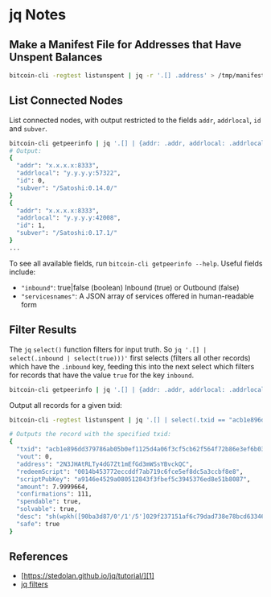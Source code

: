 # jq Notes

Make a Manifest File for Addresses that Have Unspent Balances
-------------------------------------------------------------
```bash
bitcoin-cli -regtest listunspent | jq -r '.[] .address' > /tmp/manifest
```

List Connected Nodes
--------------------
List connected nodes, with output restricted to the fields `addr`, `addrlocal`, `id` and `subver`.

```bash
bitcoin-cli getpeerinfo | jq '.[] | {addr: .addr, addrlocal: .addrlocal, id: .id, subver: .subver}'
# Output:
{
  "addr": "x.x.x.x:8333",
  "addrlocal": "y.y.y.y:57322",
  "id": 0,
  "subver": "/Satoshi:0.14.0/"
}
{
  "addr": "x.x.x.x:8333",
  "addrlocal": "y.y.y.y:42008",
  "id": 1,
  "subver": "/Satoshi:0.17.1/"
}
...
```
To see all available fields, run `bitcoin-cli getpeerinfo --help`. Useful fields include:

* `"inbound"`: true|false (boolean) Inbound (true) or Outbound (false)
* `"servicesnames"`: A JSON array of services offered in human-readable form

Filter Results
--------------
The `jq` `select()` function filters for input truth. So `jq '.[] | select(.inbound | select(true)))'` first selects (filters all other records) which have the `.inbound` key, feeding this into the next select which filters for records that have the value `true` for the key `inbound`.

```bash
bitcoin-cli getpeerinfo | jq '.[] | {addr: .addr, addrlocal: .addrlocal, id: .id, subver: .subver, inbound: .inbound} | select(.inbound | select(true))'
```
Output all records for a given txid:

```bash
bitcoin-cli -regtest listunspent | jq '.[] | select(.txid == "acb1e896dd379786ab05b0ef1125d4a06f3cf5cb62f564f72b86e3ef6b0371ff")'

# Outputs the record with the specified txid:
{
  "txid": "acb1e896dd379786ab05b0ef1125d4a06f3cf5cb62f564f72b86e3ef6b0371ff",
  "vout": 0,
  "address": "2N3JHAtRLTy4dG7Zt1mEfGd3mWSsYBvckQC",
  "redeemScript": "0014b453772eccddf7ab719c6fce5ef8dc5a3ccbf8e8",
  "scriptPubKey": "a9146e4529a080512843f3fbef5c3945376ed8e51b8087",
  "amount": 7.9999664,
  "confirmations": 111,
  "spendable": true,
  "solvable": true,
  "desc": "sh(wpkh([90ba3d87/0'/1'/5']029f237151af6c79dad738e78bcd633469671a80640311a39f5b706a6a3048820b))#2ntw8u5u",
  "safe": true
}
```


References
----------
* [https://stedolan.github.io/jq/tutorial/][1]
* [jq filters][2]

[1]: https://stedolan.github.io/jq/tutorial/
[2]: https://stedolan.github.io/jq/manual/#Basicfilters
